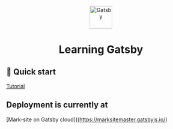 <p align="center">
  <a href="https://www.gatsbyjs.com/?utm_source=starter&utm_medium=readme&utm_campaign=minimal-starter">
    <img alt="Gatsby" src="https://www.gatsbyjs.com/Gatsby-Monogram.svg" width="60" />
  </a>
</p>
<h1 align="center">
  Learning Gatsby 
</h1>

## 🚀 Quick start

[Tutorial](https://www.gatsbyjs.com/tutorial/?utm_source=starter&utm_medium=readme&utm_campaign=minimal-starter)


## Deployment is currently at
[Mark-site on Gatsby cloud]((https://marksitemaster.gatsbyjs.io/)